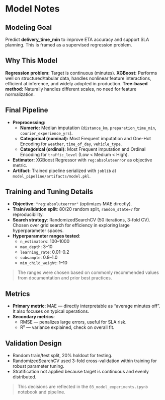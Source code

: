 # Model Notes

## Modeling Goal

Predict **delivery_time_min** to improve ETA accuracy and support SLA planning. This is framed as a supervised regression problem.

## Why This Model

**Regression problem:** Target is continuous (minutes).
**XGBoost:** Performs well on structured/tabular data, handles nonlinear feature interactions, efficient at inference, and widely adopted in production.
**Tree-based method:** Naturally handles different scales, no need for feature normalization.

## Final Pipeline

- **Preprocessing:**
    - **Numeric:** Median imputation (`distance_km`, `preparation_time_min`, `courier_experience_yrs`).
    - **Categorical (nominal):** Most Frequent imputation and One-Hot Encoding for `weather`, `time_of_day`, `vehicle_type`.
    - **Categorical (ordinal):** Most Frequent imputation and Ordinal Encoding for `traffic_level` (Low < Medium < High).
- **Estimator:** XGBoost Regressor with `reg:absoluteerror` as objective metric.
- **Artifact:** Trained pipeline serialized with `joblib` at `model_pipeline/artifacts/model.pkl`.

## Training and Tuning Details

- **Objective**: `"reg:absoluteerror"` (optimizes MAE directly).
- **Train/validation split**: 80/20 random split, `random_state=7` for reproducibility.
- **Search strategy**: RandomizedSearchCV (50 iterations, 3-fold CV). Chosen over grid search for efficiency in exploring large hyperparameter spaces.
- **Hyperparameter ranges tested**:
  - `n_estimators`: 100–1000
  - `max_depth`: 3–10
  - `learning_rate`: 0.01–0.2
  - `subsample`: 0.8–1.0
  - `min_child_weight`: 1–10

> The ranges were chosen based on commonly recommended values from documentation and prior best practices.  

## Metrics

- **Primary metric**: MAE — directly interpretable as “average minutes off”. It also focuses on typical operations.
- **Secondary metrics**:
  - RMSE — penalizes large errors, useful for SLA risk.
  - R² — variance explained, check on overall fit.

## Validation Design

- Random train/test split, 20% holdout for testing.
- RandomizedSearchCV used 3-fold cross-validation within training for robust parameter tuning.
- Stratification not applied because target is continuous and evenly distributed.

> This decisions are reflected in the `03_model_experiments.ipynb` notebook and pipeline.